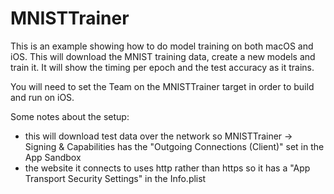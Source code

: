 #  MNISTTrainer

This is an example showing how to do model training on both macOS and iOS.
This will download the MNIST training data, create a new models and train
it.  It will show the timing per epoch and the test accuracy as it trains.

You will need to set the Team on the MNISTTrainer target in order to build and
run on iOS.

Some notes about the setup:

- this will download test data over the network so MNISTTrainer -> Signing & Capabilities has the "Outgoing Connections (Client)" set in the App Sandbox
- the website it connects to uses http rather than https so it has a "App Transport Security Settings" in the Info.plist
